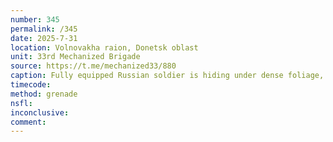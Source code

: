 ```yaml
---
number: 345
permalink: /345
date: 2025-7-31
location: Volnovakha raion, Donetsk oblast
unit: 33rd Mechanized Brigade
source: https://t.me/mechanized33/880
caption: Fully equipped Russian soldier is hiding under dense foliage, takes out grenade and leaves it on his chest for a while, apparently hesitant. Then puts it near his belly and cramps, nothing happens for a few moments, then it explodes as he reaches out with his hand to check on it
timecode: 
method: grenade
nsfl: 
inconclusive: 
comment: 
---
```

<script async src="https://telegram.org/js/telegram-widget.js?22" data-telegram-post="mechanized33/880" data-width="100%" data-userpic="false"></script>